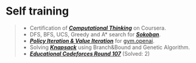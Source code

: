 # Self training
>- Certification of [__*Computational Thinking*__](https://github.com/LongPML/CS112.L21.KHCL/blob/main/SelfTraining/MinhLong/Coursera%20CTUEJYWTCUX5.pdf) on Coursera.
>- DFS, BFS, UCS, Greedy and A* search for [__*Sokoban*__](https://github.com/LongPML/Artificial_Intelligence/tree/main/SokobanProject).
>- [__*Policy Iteration & Value Iteration*__](https://github.com/LongPML/Artificial_Intelligence/tree/main/GymOpenAI) for [gym.openai](https://gym.openai.com/).
>- Solving [__*Knapsack*__](https://github.com/LongPML/Artificial_Intelligence/tree/main/KnapsackProject) using Branch&Bound and Genetic Algorithm.
>- [__*Educational Codeforces Round 107*__](https://github.com/LongPML/CS112.L21.KHCL/blob/main/SelfTraining/MinhLong/CodeForces.png) (Solved: 2)